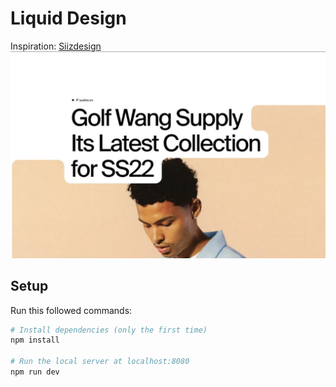 # Liquid Design
Inspiration: [Siizdesign](https://www.instagram.com/p/CnL-t5nPVN1/)
![Siizdesign](./visual.png)

## Setup
Run this followed commands:

``` bash
# Install dependencies (only the first time)
npm install

# Run the local server at localhost:8080
npm run dev
```
